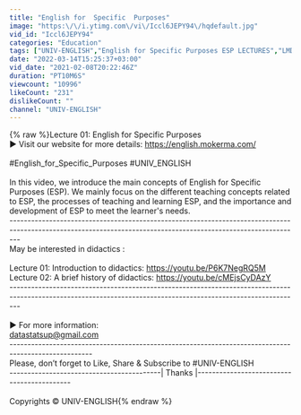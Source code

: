 ```yaml
---
title: "English for  Specific  Purposes"
image: "https:\/\/i.ytimg.com\/vi\/Iccl6JEPY94\/hqdefault.jpg"
vid_id: "Iccl6JEPY94"
categories: "Education"
tags: ["UNIV-ENGLISH","English for Specific Purposes ESP LECTURES","LMD"]
date: "2022-03-14T15:25:37+03:00"
vid_date: "2021-02-08T20:22:46Z"
duration: "PT10M6S"
viewcount: "10996"
likeCount: "231"
dislikeCount: ""
channel: "UNIV-ENGLISH"
---
```

{% raw %}Lecture 01:  English for  Specific  Purposes<br />▶ Visit our website for more details: <a rel="nofollow" target="blank" href="https://english.mokerma.com/">https://english.mokerma.com/</a><br /><br />#English_for_Specific_Purposes #UNIV_ENGLISH<br /><br />In this video, we introduce the main concepts of English for  Specific  Purposes (ESP). We mainly focus on the different teaching concepts related to ESP, the processes of teaching and learning ESP, and the importance and development of ESP to meet the learner's needs.<br />---------------------------------------------------------------------------------------------------------------------------------------------------------------<br />May be interested in didactics :<br /><br />Lecture 01: Introduction to didactics: <a rel="nofollow" target="blank" href="https://youtu.be/P6K7NegRQ5M">https://youtu.be/P6K7NegRQ5M</a><br />Lecture 02: A brief history of didactics: <a rel="nofollow" target="blank" href="https://youtu.be/cMEjsCyDAzY">https://youtu.be/cMEjsCyDAzY</a> <br />---------------------------------------------------------------------------------------------------------------------------------------------------------------<br /><br />▶ For more information: <br />datastatsup@gmail.com<br />-----------------------------------------------------------------------------------------------------<br />Please, don’t forget to Like, Share &amp; Subscribe to #UNIV-ENGLISH<br />------------------------------------------| Thanks |-------------------------------------------<br /><br />Copyrights © UNIV-ENGLISH{% endraw %}
